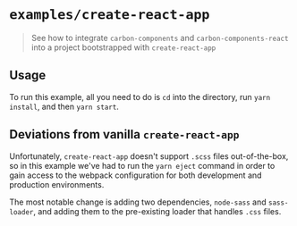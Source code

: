 # `examples/create-react-app`

> See how to integrate `carbon-components` and `carbon-components-react` into a project
> bootstrapped with `create-react-app`

## Usage

To run this example, all you need to do is `cd` into the directory, run `yarn install`, and then `yarn start`.

## Deviations from vanilla `create-react-app`

Unfortunately, `create-react-app` doesn't support `.scss` files out-of-the-box, so in this example we've had to run the `yarn eject` command in order to gain access to the webpack configuration for both development and production environments.

The most notable change is adding two dependencies, `node-sass` and `sass-loader`, and adding them to the pre-existing loader that handles `.css` files.
